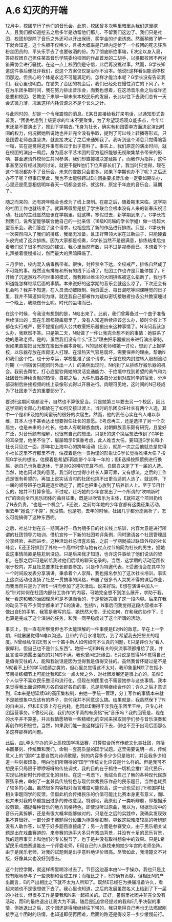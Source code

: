 # A.6 幻灭的开端

12月中，校团举行了他们的音乐会。此前，校团曾多次明里暗里从我们这里挖人，且我们都知道挖去之后多半是劝留他们那儿、不留我们这边了。我们只是社团，校团却是除了音乐之外还可以开出保研、奖学金的许诺诱惑。然而稍微了解一下就会知道，这个名额不仅稀少，且极大概率是已经内定给了一个校团的死忠狂热粉丝团员的，平头乐手去了也要敬酒的份。为了彻底断绝事端，E决定以身入局，答应校团自己担任某首音乐学院委约校团的作品首发的二胡手，以换取校团不再对笛箫协会进行骚扰。在这一点上校团倒是守信，此后再没挑过事。然而，G学长知道这件事后便批评我们，说这个方案仅仅是治标不治本。他说E这样看似能消停校团那边，但贪心的个体是永远不可能满足的。怎样才能治本呢？G学长没有告诉我们，我心里也明白。在错失了合团的机会后，我们已经处在慢性消亡的下风了。E在为乐团争取时间，我在努力排出音乐会，而我也想着，在这场音乐会之后或许还是要和校团、艺教坐下来聊一聊未来本校民乐的发展，长此以往下去我们总有一天会式微力薄，况且这样内耗资源总不是个长久之计。

与此同时的，却是一个令我震惊的消息。E某日直接给我打来电话，以通知形式告诉我，“团委考虑到上级要求的年末不要聚集，为了希望现场观众能多点，今年年末还是不要演出了，推到下学期去。”E身为社长，确实有和团委单方面决定演出时间的权力，何况据她所说她也并非完全没有争取，提到了可以线上转播等形式，只是团委老师态度坚决，就直接决定了之后来通知我了。我听到这个消息只觉得脑袋一嗡，实在是觉得这件事有些过于出乎意料了。事实上，我们原定的演出时间，就在校团的演出一周后。身为高水平艺术团的官方组织能够无视聚集禁令带来的影响，甚至邀请外校师生共同参演，我们却直接被决定延期了。而我作为指挥，这件事甚至没有经过我的讨论，就更不提N他们下位声部长们了。我当时只觉得，现在这个情况都办不了音乐会，未来的变数只会更多。如果下学期也办不了呢？之后还办不了呢？但事已至此，我也不太能够跨过E向团委要求音乐会一定要如期举办，心里还是愿意相信明年春天一切都会变好。就这样，原定于年底的音乐会，延期了。

随之而来的，还有跨年晚会也改为了线上录制。在那之后，随着期末来临，这学期的社团工作也就结束了。就算寒假里是接了学生联合会根本没有人来的新春庆祝活动，社团的主线显然应该在学期里。就这样，寒假过去，新学期到来了。G学长找到我们，说希望能够联合他自己的一批亲信（18级K同届的学长学姐）做一场超大型音乐会。我们答应了这个请求，也相应找了新的作品进行排练。只是，G学长有一次突然闯入了我们的排练，我毫无准备，且正好带领大家在过新曲子，只能硬着头皮完成了这次排练。因为大家都是视奏，G学长当然不是很满意，排练结束后拉着我们说了很多有的没的建议。我心里当然有数，只不过是视奏而已。本想着下个礼拜接着慢慢排过，然而最大的黑暗降临了。

三月伊始，校内混入病毒携带者。很快，封控禁令下达，全校戒严，排练自然成了不可能的事。既然没有排练和所有的线下活动了，社团工作也许是只能停摆了。E开始了沉迷游戏不问世事的模式，而我赖以维生的大团排练被这么掐断了，我也不知道能怎样继续后面的事情。本来说好的这学期的音乐会就这么凉了，下次还会有机会吗？我并不知道，在人员流动被限制、物资匮乏、每日混吃等网课睡觉的日子里，我并不知道如何为继。就连我自己都被作为疑似密切接触者拉去公共教室睡过一个晚上，我能做什么呢。时代的尘埃而已。

在这个时候，令我没有想到的是，N站出来了。此前，我们曾筹备过一个曲子准备后续演出的；现在乐器都锁库房里了，没有人知道后续应该怎么办，彼时全校上下都在实行戒严，更不提擅自闯入公共教室把乐器搬出来这种事情了。N询问我该怎么办，我默然不答。只是第二天，N就做了一件让我完全想不到的事情：她联系了她的思政老师。是的，虽然我们没有什么“正当”理由把乐器搬出来进行演出录制，但如果直接把目光放在搬出乐器本身呢。N的思政老师和她一讨论，想到了上报学校，以乐器存放在库房无人打理、在湿热天气容易腐坏，需要保养的理由，帮助N和我们这个忙。也十分幸运，学校批准了这个请求。于是在校内封控转入限制流动时期（一间宿舍只能同时外出一人）的条例出现时，N约到了从排练厅搬乐器的机会。我前去帮忙，打心底里钦佩她的灵活变通能力、于绝境中找到希望的勇气和为社团音乐持续贡献的热情。自那之后，大件乐器各自分发到对应同学的宿舍，分声部录制后拼接视频的线上录像形式得以开展进行。肉眼可见地，这时间的N已经成为了社团走下去的重要部分了。

要说E这期间啥都没干，自然也不算很妥当。只是她第三年要去另一个校区，因此这学期的全部心力都放在了如何交接过渡上。当时的乐团次任社长有两个人选，其中一个是和E及她的闺蜜玩的很好的次届生。然而，他的责任心实在令人难以恭维，其本人也不甚表达出想要担任社长的意愿。E考虑再三，还是选择了另一个次届生，也是未来的小社长。他本人有朝鲜族血统，对朝鲜族音乐颇有研究，且爱好广泛，对音乐颇有理解，也很有自己的想法。只是E的这个换届想法传到了G学长的耳朵里，他坐不住了，屡屡暗示E慎重考虑，此人难当大任。要知道G学长和小社长只见过一面，即年初上海中心的跨年活动（[E.5](../E/E.5%20逆水行舟.md)），就那一次之后他就总是觉得小社长这里不行那里不行，估摸着是他一贯拘谨的形象让G学长觉得难堪大任？按照G学长的想法，估摸着是希望E再能带个半年一年的；但E选择按照惯例进行换届，她自己也急着退休，于是对G的唠叨充耳不闻，自顾自决定了下一届的人选。当然，她也问过我的意见，我当时也觉得小社长人算可靠，又有想法，之后的工作还是很有希望的，再加上说实话当时的社团也挑不出更合适的人选了。就这样，下一届的领导班子也算是逐步确定了，而E也把重心放到了培养新人上。至于节目什么的，她并不打算多管。不过呢，赶巧她的少年宫发出了一个所谓的“吹响新时代”的面向全市民乐团体的曲目征集，既是以吹管乐为主体，E就把这个项目扔给了N去负责，“也是一个机会”。E还说，之前每年她的少年宫都有这类征集活动，但去年“她说了不算”，就没搞。也是吧，去年的时候，社团几乎都分崩离析了，怎么可能搞得了这种东西呢。

之后，社总计划在五一期间进行一场为期多日的社长线上培训，内容大意是进行所谓的社团领导力培训，借机宣传一下新的社团考评条例，同时邀请各个社团管理层分享经验，共同进步。这种活动社总很喜欢搞，之前一学期就搞过联谊外校的社长峰会，E还正好排到了外校一个高中时曾与她有过点过节的同为社长的男生，据她说这事情简直是尴尬到没边。只是后来我才知道，也许这件事给了他们说话的契机，在那之后E可是转给我过他们后续的聊天记录的。当然，这学期的活动范围仅限于校内，并且社总要求社长都要参加，只是作为特邀代表，E受邀请会在其中的一个时间段发表分享演讲。秉承着个人崇拜，我也报名参加了这次社长培训。事实上这次活动也发扬了社总一贯搞事的风格，布置了很多令人哭笑不得的课后作业，而我当然只是为了听E一讲而参加了这次活动。说来好玩，E想在演讲中加入一段“针对如何在社团内部分工协作”的内容，可她完全想不到怎么展开，求助于我。我一看这和我的治团理念可是不谋而合的，于是帮她完善了这一段内容。后来在我的动员下有不少同学都来听了E的演讲，包括N，N事后问我觉得这段内容根本不像出自E的手笔，我答是我写的后，她恍然大悟。无论如何，在和我的协作下，E也算是完成了这个演讲的任务，和我一同平稳度过了这个所谓的活动。

事实上，我一直有所察觉但也不太能理解的一件事便是E对N的敌意。早在上一学期，E就屡屡觉得N难以沟通，且带的节目水准堪忧，到了希望我去把把关的程度。N曾经私信过E有关一个笛手新人如何如何不认真的问题，E只是评价为“看人很犀利，但自己也不是什么东西”。她把一切和N有关的交流事项都推给了我，并且言语中透露出强烈的对N的不满。我也曾问过E缘由，E只说是觉得N不觉得自己是值得交往的人，能和我说话是因为觉得我是值得交往的。虽然我曾怀疑过是不是N就看不上E的学习成绩之类的，但心里总觉得这不太对。我印象里N除了在抠小节目排练细节上可能比我和E欠一点火候之外，对社团发展还是很上心的。虽然E个人似乎不喜欢民乐整活和流行化，但现在的团里也不需要她参与这些事情。我本来觉得我出面调停两方各自做好各自的事，总是能够继续合作的；许久之后才意识到，E本来是想延续G的高压集权制，由她一手统一管理，分工写作的事情本来就不是她想象中应该有的样子，奈何我并不同意这么搞。结果就是，我虽然保下了N的自由派，但和E实质上存在内耗，也因此E懒得干涉我在乐团里干啥，只专心社团运营事务。E曾经问我，我们的水平真的有资格“玩”音乐吗？我的回答是，现在的水平并不算差，并且我情愿牺牲一些精细化的空间来换取同学们参与音乐演奏和再创作的积极性。当然，如果我们能一直这样运行下去，倒也不至于出现后面那么多这样那样的问题。

此后，由L牵头举办的沪上高校国学挑战赛，打算联合所有传统文化类社团，包括书画篆刻、传统舞和我们，命制一套高质量的国学试题。这里需要说明一点，传统意义上的“国学”主要自然为诗词歌赋，别的内容多多少少只是陪衬，并且我多少知道一些刻板印象，明白他们所期待的“国学”传统文化应该是什么样的。但是我可不想民乐只局限于咿咿呀呀的传统调式，我的目的在于抓住一切机会推广现代民乐，实现弘扬新时代传统文化的目标。在这一考虑下，我综合自己了解的各种现代民族管弦乐曲，命制了一套兼具传统特色与现代优秀民乐作品的民乐题目，当然也耗费了较多的心血。虽然很多内容相对而言难度可能较高，这一点也受到了E和国学社相关审题同学的反馈，但借此机会传播民乐的价值可能比比赛本身更有意义，而L也并未对我的命题提出过多的修改意见。特别地，我原创了一类听辨题，即根据乐段剪辑，捕捉每种音乐的地方风格特色。即使没听过原曲，我以为，根据乐段中的音乐元素拆解，还是有很大概率能够做对的。只是在之后的实践中，我确实发现效果不算很好。一部分源于赛题得分设置为抢答倒扣制，导致这些难度较高的听辨题没有人敢作答，以至于好多题目直接废了；另一方面是参赛受众，由于民乐相关试题是出在戏曲赛道的，来参赛的选手大多只有戏曲背景，并没有十足的民乐背景，我的题目事实上和他们的专长脱节了，也于是并没有取得想象中的效果。只是L希望民乐戏曲赛道能出一个评委老师，E用自己的人脉找来的她少年宫的老师坐阵。由于是民乐老师，对我的试题倒是出乎意料地评价很高。尽管如此，我清楚文不对版，好像其实也没好到哪去。

这个封控学期，就这样稀里糊涂过去了。节目这边基本由N一手操办，我也只是比较有限地参与了一些录制和合成工作；而相比之下，E的确有贡献，但相比N的产出而言，E的产出相比之下就不太为人所知了。既然E已经在为换届准备许久，看起来她也不是很想做下去了。我心里也知道，之后的发展虽然名义上给到了下一届的小社长，但很多工作是要我和N来一起把关的。正好，暑假里社团并非完全没有活动，而E的最终退出让我大为不满。随后是[E.6](../E/E.6%20嗔、痴、分道扬镳.md)曾经提过的我和E几乎决裂的事情，但她退出之后，这个团还是得我继续往下带的。我只觉得自己再也无法燃起刚接手这个团时的热情，也知道即便再困难，后面的路还是得咬牙一步步缓慢前行。

